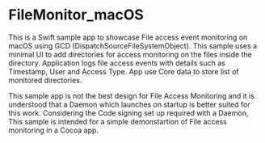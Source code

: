 # FileMonitor_macOS

This is a Swift sample app to showcase File access event monitoring on macOS using GCD (DispatchSourceFileSystemObject).
This sample uses a minimal UI to add directories for access monitoring on the files inside the directory.
Application logs file access events with details such as Timestamp, User and Access Type.
App use Core data to store list of monitored directories.

This sample app is not the best design for File Access Monitoring and it is understood that a Daemon which launches on startup is better suited for this work.
Considering the Code signing set up required with a Daemon, This sample is intended for a simple demonstartion of File access monitoring in a Cocoa app.
